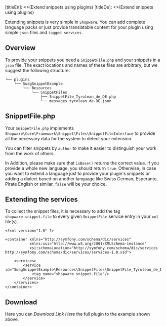 [titleEn]: <>(Extend snippets using plugins)
[titleDe]: <>(Extend snippets using plugins)

Extending snippets is very simple in `Shopware`. You can add complete language packs or just provide translatable content
for your plugin using simple `json` files and `tagged services`.

## Overview
To provide your snippets you need a `SnippetFile.php` and your snippets in a `json` file. The exact
locations and names of these files are arbitrary, but we suggest the following structure:
```
└── plugins
    └── SwagSnippetExample
        └── Resources
            └── SnippetFiles
                ├── SnippetFile_Tyrolean_de_DE.php
                └── messages.tyrolean.de-DE.json
```

## SnippetFile.php
Your `SnippetFile.php` implements `Shopware\Core\Framework\Snippet\Files\SnippetFileInterface` to provide all the necessary data
for the system to detect your extension.

You can filter snippets by `author` to make it easier to distinguish your work from the work of others.

In Addition, please make sure that `isBase()` returns the correct value. If you provide a whole new language, you should
return `true`. Otherwise, in case you want to extend a language just to provide your plugin's snippets or adding a dialect
based on another language like Swiss German, Esperanto, Pirate English or similar, `false` will be your choice.

## Extending the services
To collect the snippet files, it is necessary to add the tag `shopware.snippet.file` to every given `SnippetFile` service
entry in your `xml` file(s).

```
<?xml version="1.0" ?>

<container xmlns="http://symfony.com/schema/dic/services"
           xmlns:xsi="http://www.w3.org/2001/XMLSchema-instance"
           xsi:schemaLocation="http://symfony.com/schema/dic/services http://symfony.com/schema/dic/services/services-1.0.xsd">

    <services>
        <service id="SwagSnippetExample\Resources\SnippetFiles\SnippetFile_Tyrolean_de_DE">
            <tag name="shopware.snippet.file"/>
        </service>
    </services>
</container>
```

## Download
Here you can *Download Link Here* the full plugin to the example shown above.